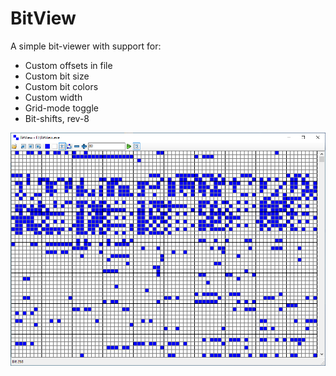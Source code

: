 # BitView
A simple bit-viewer with support for:
* Custom offsets in file
* Custom bit size
* Custom bit colors
* Custom width
* Grid-mode toggle
* Bit-shifts, rev-8

![Screenshot](resources/screenshot.png)